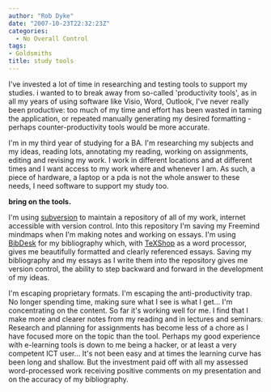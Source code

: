 ```yaml
---
author: "Rob Dyke"
date: "2007-10-23T22:32:23Z"
categories:
  - No Overall Control
tags:
- Goldsmiths
title: study tools
---
```

I've invested a lot of time in researching and testing tools to support my studies. i wanted to to break away from so-called 'productivity tools', as in all my years of using software like Visio, Word, Outlook, I've never really been productive: too much of my time and effort has been wasted in taming the application, or repeated manually generating my desired formatting - perhaps counter-productivity tools would be more accurate.

I'm in my third year of studying for a BA. I'm researching my subjects and my ideas, reading lots, annotating my reading, working on assignments, editing and revising my work. I work in different locations and at different times and I want access to my work where and whenever I am. As such, a piece of hardware, a laptop or a pda is not the whole answer to these needs, I need software to support my study too.
  
 **bring on the tools.**
  
<!--more-->

I'm using [subversion](http://subversion.tigris.org/) to maintain a repository of all of my work, internet accessible with version control. Into this repository I'm saving my Freemind mindmaps when I'm making notes and working on essays. I'm using [BibDesk](http://bibdesk.sourceforge.net/) for my bibliography which, with [TeXShop](http://www.uoregon.edu/~koch/texshop/ "TeXShop homepage") as a word processor, gives me beautifully formatted and clearly referenced essays. Saving my bibliography and my essays as I write them into the repository gives me version control, the ability to step backward and forward in the development of my ideas.

I'm escaping proprietary formats. I'm escaping the anti-productivity trap. No longer spending time, making sure what I see is what I get... I'm concentrating on the content. So far it's working well for me. I find that I make more and clearer notes from my reading and in lectures and seminars. Research and planning for assignments has become less of a chore as I have focused more on the topic than the tool. Perhaps my good experience with e-learning tools is down to me being a hacker, or at least a very competent ICT user... It's not been easy and at times the learning curve has been long and shallow. But the investment paid off with all my assessed word-processed work receiving positive comments on my presentation and on the accuracy of my bibliography.
